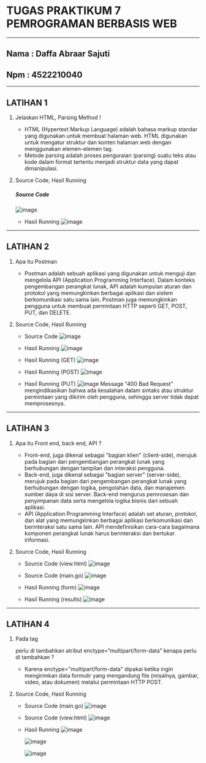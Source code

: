 # TUGAS PRAKTIKUM 7 PEMROGRAMAN BERBASIS WEB 
-----
## Nama : Daffa Abraar Sajuti 
## Npm  : 4522210040
-----

## LATIHAN 1 
1. Jelaskan HTML, Parsing Method !
   - HTML (Hypertext Markup Language) adalah bahasa markup standar yang digunakan untuk membuat halaman web. HTML digunakan untuk mengatur struktur dan konten halaman web dengan menggunakan elemen-elemen tag.
   - Metode parsing adalah proses penguraian (parsing) suatu teks atau kode dalam format tertentu menjadi struktur data yang dapat dimanipulasi.
     
2. Source Code, Hasil Running
   ##### Source Code
   ![image](https://github.com/DaffaAbraarSajuti/Praktikum-Pemrograman-Berbasis-Web/assets/148104478/bf384fbf-b6c2-4985-81ca-3f24e5ab06bc)

   - Hasil Running
     ![image](https://github.com/DaffaAbraarSajuti/Praktikum-Pemrograman-Berbasis-Web/assets/148104478/87ee64cb-2bd3-4eb7-9759-ab9154c9e0c5)

-----

## LATIHAN 2 
1. Apa itu Postman
   - Postman adalah sebuah aplikasi yang digunakan untuk menguji dan mengelola API (Application Programming Interface). Dalam konteks pengembangan perangkat lunak, API adalah kumpulan aturan dan protokol yang memungkinkan berbagai aplikasi dan sistem berkomunikasi satu sama lain. Postman juga memungkinkan pengguna untuk membuat permintaan HTTP seperti GET, POST, PUT, dan DELETE.
     
2. Source Code, Hasil Running
   - Source Code
     ![image](https://github.com/DaffaAbraarSajuti/Praktikum-Pemrograman-Berbasis-Web/assets/148104478/6d6589f4-a1f2-45bf-a837-daa8964e1ff1)

   - Hasil Running
     ![image](https://github.com/DaffaAbraarSajuti/Praktikum-Pemrograman-Berbasis-Web/assets/148104478/68d25a1f-5956-4533-aa0e-ff8f172d4e78)

   - Hasil Running (GET)
     ![image](https://github.com/DaffaAbraarSajuti/Praktikum-Pemrograman-Berbasis-Web/assets/148104478/c6faa649-a8c0-4295-9f1e-c2f279c97692)

   - Hasil Running (POST)
     ![image](https://github.com/DaffaAbraarSajuti/Praktikum-Pemrograman-Berbasis-Web/assets/148104478/324da313-586b-49da-a825-beabca3f880b)

   - Hasil Running (PUT)
     ![image](https://github.com/DaffaAbraarSajuti/Praktikum-Pemrograman-Berbasis-Web/assets/148104478/bd90f81f-3769-4bb2-9631-4df46608a03f)
     Message "400 Bad Request" mengindikasikan bahwa ada kesalahan dalam sintaks atau struktur permintaan yang dikirim oleh pengguna, sehingga server tidak dapat memprosesnya.

-----

## LATIHAN 3 
1. Apa itu Front end, back end, API ?
   - Front-end, juga dikenal sebagai "bagian klien" (client-side), merujuk pada bagian dari pengembangan perangkat lunak yang berhubungan dengan tampilan dan interaksi pengguna.
   - Back-end, juga dikenal sebagai "bagian server" (server-side), merujuk pada bagian dari pengembangan perangkat lunak yang berhubungan dengan logika, pengolahan data, dan manajemen sumber daya di sisi server. Back-end mengurus pemrosesan dan penyimpanan data serta mengelola logika bisnis dari sebuah aplikasi.
   - API (Application Programming Interface) adalah set aturan, protokol, dan alat yang memungkinkan berbagai aplikasi berkomunikasi dan berinteraksi satu sama lain. API mendefinisikan cara-cara bagaimana komponen perangkat lunak harus berinteraksi dan bertukar informasi.

     
2. Source Code, Hasil Running
   - Source Code (view.html)
     ![image](https://github.com/DaffaAbraarSajuti/Praktikum-Pemrograman-Berbasis-Web/assets/148104478/ec9bb1b4-ef92-44df-ae49-f9e2980c2e75)

   - Source Code (main.go)
     ![image](https://github.com/DaffaAbraarSajuti/Praktikum-Pemrograman-Berbasis-Web/assets/148104478/ec9bb1b4-ef92-44df-ae49-f9e2980c2e75)

   - Hasil Running (form)
     ![image](https://github.com/DaffaAbraarSajuti/Praktikum-Pemrograman-Berbasis-Web/assets/148104478/f927d3c6-83cc-467e-874c-b7c98053d33e)

   - Hasil Running (results)
     ![image](https://github.com/DaffaAbraarSajuti/Praktikum-Pemrograman-Berbasis-Web/assets/148104478/73c3825b-8264-4cbe-8c3c-244544313755)

-----

## LATIHAN 4 
1. Pada tag <form> perlu di tambahkan atribut enctype=“multipart/form-data” kenapa perlu di tambahkan ?
   -	Karena enctype="multipart/form-data"  dipakai ketika ingin mengirimkan data formulir yang mengandung file (misalnya, gambar, video, atau dokumen) melalui permintaan HTTP POST.
  
2. Source Code, Hasil Running
   - Source Code (main.go)
     ![image](https://github.com/DaffaAbraarSajuti/Praktikum-Pemrograman-Berbasis-Web/assets/148104478/4f0a0cde-fccd-4217-851f-0ec41d625d07)

   - Source Code (view.html)
     ![image](https://github.com/DaffaAbraarSajuti/Praktikum-Pemrograman-Berbasis-Web/assets/148104478/24b11089-fa4b-4182-b2ab-430bd8a4f63d)

   - Hasil Running
     ![image](https://github.com/DaffaAbraarSajuti/Praktikum-Pemrograman-Berbasis-Web/assets/148104478/3520adb0-5e10-4fcb-a439-dd4c0586bbc4)

     ![image](https://github.com/DaffaAbraarSajuti/Praktikum-Pemrograman-Berbasis-Web/assets/148104478/acf216e2-1bbe-4c6c-bc1c-590662c45439)

     ![image](https://github.com/DaffaAbraarSajuti/Praktikum-Pemrograman-Berbasis-Web/assets/148104478/5abeb7ce-0e81-4a87-86e1-17cf897a051d)





